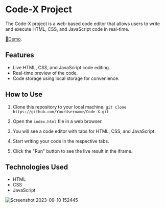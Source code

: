 # Code-X Project

The Code-X project is a web-based code editor that allows users to write and execute HTML, CSS, and JavaScript code in real-time.

[🔗Demo](https://online-complier-beta.vercel.app/).  



## Features

- Live HTML, CSS, and JavaScript code editing.
- Real-time preview of the code.
- Code storage using local storage for convenience.


## How to Use

1. Clone this repository to your local machine.
   `git clone https://github.com/YourUsername/Code-X.git`

3. Open the `index.html` file in a web browser.

4. You will see a code editor with tabs for HTML, CSS, and JavaScript.

5. Start writing your code in the respective tabs.

6. Click the "Run" button to see the live result in the iframe.

## Technologies Used


- HTML
- CSS
- JavaScript

![Screenshot 2023-09-10 152445](https://github.com/Rutiktorambe/online-complier/assets/114429614/8fe00ce0-db99-47b4-8faa-74fa4ad1c331)
